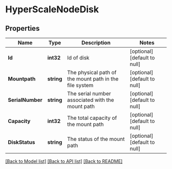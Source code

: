# HyperScaleNodeDisk

## Properties
Name | Type | Description | Notes
------------ | ------------- | ------------- | -------------
**Id** | **int32** | Id of disk | [optional] [default to null]
**Mountpath** | **string** | The physical path of the mount path in the file system | [optional] [default to null]
**SerialNumber** | **string** | The serial number associated with the mount path | [optional] [default to null]
**Capacity** | **int32** | The total capacity of the mount path | [optional] [default to null]
**DiskStatus** | **string** | The status of the mount path | [optional] [default to null]

[[Back to Model list]](../README.md#documentation-for-models) [[Back to API list]](../README.md#documentation-for-api-endpoints) [[Back to README]](../README.md)

